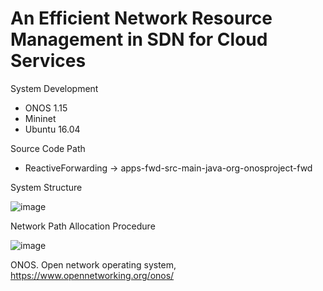 # An Efficient Network Resource Management in SDN for Cloud Services

System Development
- ONOS 1.15
- Mininet
- Ubuntu 16.04

Source Code Path
- ReactiveForwarding -> apps-fwd-src-main-java-org-onosproject-fwd

System Structure

![image](https://user-images.githubusercontent.com/47132603/93411102-540bbf80-f8d5-11ea-9f16-c5cb1c2c73aa.png)

Network Path Allocation Procedure

![image](https://user-images.githubusercontent.com/47132603/93411104-55d58300-f8d5-11ea-80ab-2d2d46b743ce.png)

ONOS. Open network operating system, https://www.opennetworking.org/onos/
